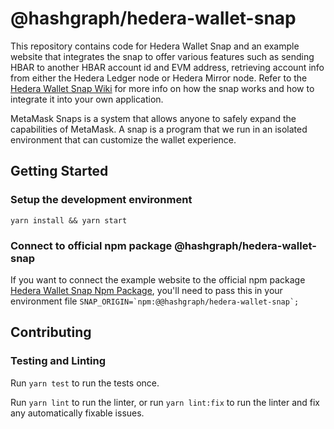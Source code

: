 # @hashgraph/hedera-wallet-snap

This repository contains code for Hedera Wallet Snap and an example website that integrates the snap to offer various features such as sending HBAR to another HBAR account id and EVM address, retrieving account info from either the Hedera Ledger node or Hedera Mirror node. Refer to the [Hedera Wallet Snap Wiki](https://docs.tuum.tech/hedera-wallet-snap/) for more info on how the snap works and how to integrate it into your own application.

MetaMask Snaps is a system that allows anyone to safely expand the capabilities of MetaMask. A snap is a program that we run in an isolated environment that can customize the wallet experience.

## Getting Started

### Setup the development environment

```shell
yarn install && yarn start
```

### Connect to official npm package @hashgraph/hedera-wallet-snap

If you want to connect the example website to the official npm package [Hedera Wallet Snap Npm Package](https://www.npmjs.com/package/@hashgraph/hedera-wallet-snap), you'll need to pass this in your environment file ``SNAP_ORIGIN=`npm:@@hashgraph/hedera-wallet-snap`;``

## Contributing

### Testing and Linting

Run `yarn test` to run the tests once.

Run `yarn lint` to run the linter, or run `yarn lint:fix` to run the linter and fix any automatically fixable issues.
